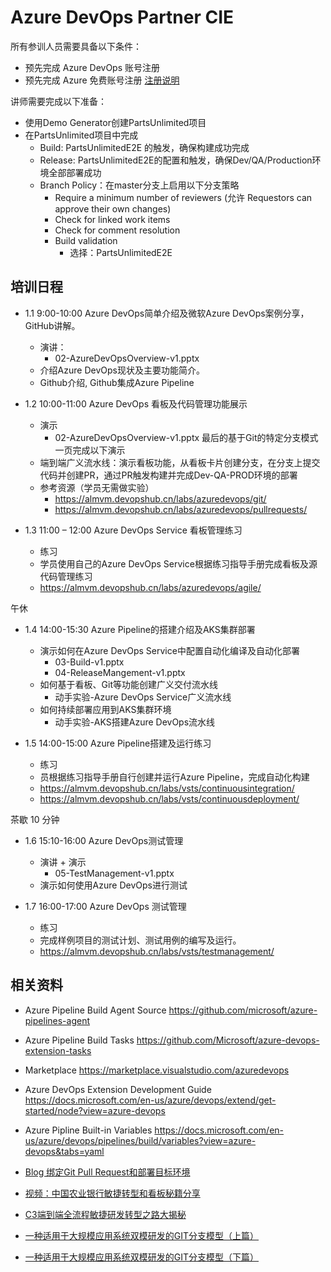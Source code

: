 # Azure DevOps Partner CIE

所有参训人员需要具备以下条件：

- 预先完成 Azure DevOps 账号注册
- 预先完成 Azure 免费账号注册 [注册说明](./GlobalAzureUSD200FreeAccount.pdf)

讲师需要完成以下准备：

- 使用Demo Generator创建PartsUnlimited项目
- 在PartsUnlimited项目中完成
  - Build: PartsUnlimitedE2E 的触发，确保构建成功完成
  - Release: PartsUnlimitedE2E的配置和触发，确保Dev/QA/Production环境全部部署成功
  - Branch Policy：在master分支上启用以下分支策略
    - Require a minimum number of reviewers (允许 Requestors can approve their own changes)
    - Check for linked work items
    - Check for comment resolution
    - Build validation
      - 选择：PartsUnlimitedE2E

## 培训日程

- 1.1 9:00-10:00 Azure DevOps简单介绍及微软Azure DevOps案例分享，GitHub讲解。
  - 演讲：
    - 02-AzureDevOpsOverview-v1.pptx
  - 介绍Azure DevOps现状及主要功能简介。
  - Github介绍, Github集成Azure Pipeline
- 1.2 10:00-11:00 Azure DevOps 看板及代码管理功能展示
  - 演示
    - 02-AzureDevOpsOverview-v1.pptx 最后的基于Git的特定分支模式一页完成以下演示
  - 端到端广义流水线：演示看板功能，从看板卡片创建分支，在分支上提交代码并创建PR，通过PR触发构建并完成Dev-QA-PROD环境的部署
  - 参考资源（学员无需做实验）
    - <https://almvm.devopshub.cn/labs/azuredevops/git/>
    - <https://almvm.devopshub.cn/labs/azuredevops/pullrequests/>

- 1.3 11:00 – 12:00 Azure DevOps Service 看板管理练习
  - 练习
  - 学员使用自己的Azure DevOps Service根据练习指导手册完成看板及源代码管理练习
  - <https://almvm.devopshub.cn/labs/azuredevops/agile/>

午休

- 1.4 14:00-15:30	Azure Pipeline的搭建介绍及AKS集群部署
  - 演示如何在Azure DevOps Service中配置自动化编译及自动化部署
    - 03-Build-v1.pptx
    - 04-ReleaseMangement-v1.pptx
  - 如何基于看板、Git等功能创建广义交付流水线
    - 动手实验-Azure DevOps Service广义流水线
  - 如何持续部署应用到AKS集群环境
    - 动手实验-AKS搭建Azure DevOps流水线

- 1.5 14:00-15:00 Azure Pipeline搭建及运行练习
  - 练习
  - 员根据练习指导手册自行创建并运行Azure Pipeline，完成自动化构建
  - <https://almvm.devopshub.cn/labs/vsts/continuousintegration/>
  - <https://almvm.devopshub.cn/labs/vsts/continuousdeployment/>

茶歇 10 分钟

- 1.6 15:10-16:00 Azure DevOps测试管理
  - 演讲 + 演示
    - 05-TestManagement-v1.pptx
  - 演示如何使用Azure DevOps进行测试

- 1.7 16:00-17:00 Azure DevOps 测试管理
  - 练习
  - 完成样例项目的测试计划、测试用例的编写及运行。
  - <https://almvm.devopshub.cn/labs/vsts/testmanagement/>

## 相关资料

- Azure Pipeline Build Agent Source <https://github.com/microsoft/azure-pipelines-agent>
- Azure Pipeline Build Tasks <https://github.com/Microsoft/azure-devops-extension-tasks>
- Marketplace <https://marketplace.visualstudio.com/azuredevops>
- Azure DevOps Extension Development Guide <https://docs.microsoft.com/en-us/azure/devops/extend/get-started/node?view=azure-devops>
- Azure Pipline Built-in Variables <https://docs.microsoft.com/en-us/azure/devops/pipelines/build/variables?view=azure-devops&tabs=yaml>

- [Blog 绑定Git Pull Request和部署目标环境](https://devopshub.cn/2018/05/03/git-pull-request-binding-to-target-environment/)

- [视频：中国农业银行敏捷转型和看板秘籍分享](https://mp.weixin.qq.com/s?__biz=MzA5NzU3Njc5Mw==&mid=2651203177&idx=1&sn=85aef93f6d2f94dbf5157562983f7f63&chksm=8b6c345fbc1bbd494ac8f8e048e4fd105567fbb5078469f9c528e5f823cb4a4e91099b4b833f&mpshare=1&scene=1&srcid=1027QlkAX6kV93FxFIpgTqMf&sharer_sharetime=1572148802075&sharer_shareid=0c3fa1c9154ead4beb54fbbaad0db1d0&key=ffa2fa9c0f0d785dbfad1869589618ba4779be923b34d8f5fe7307b6259aed07e077f70fef2fb2fa036deeae1703260cf1da21cad0bef206d22a59df2ba3f6fa3bbf079171e405a0b0d69d9554b95ff0&ascene=1&uin=MzgwNjc5MDk1&devicetype=Windows+10&version=62070152&lang=zh_CN&pass_ticket=XKVG3HeaMs%2FwKBsPzpgWGAK4SKEkdXbuc88z2c09OkyjqvSkkPi9El2tz6hI0%2Fq5)

- [C3端到端全流程敏捷研发转型之路大揭秘](https://mp.weixin.qq.com/s?__biz=MzA5NzU3Njc5Mw==&mid=2651203249&idx=1&sn=694137ffa07b2049aff364c1146d9704&chksm=8b6c3487bc1bbd9101147a19c53b8fb6e4240dd30143e38deb12299e5883c74d48624869eb7e&mpshare=1&scene=1&srcid=1027AF6eyBMIG5ezR62ulVrJ&sharer_sharetime=1572148819899&sharer_shareid=0c3fa1c9154ead4beb54fbbaad0db1d0&key=e224974e93afb4ccf53e1fb64b59631375020a93d43b1de7eabe89b53aa42fbed84d9e0b54a0f441d290f4c5a830a9fdafba79f91603da909b4dce088c8717281f5b320972a15d5e6e815922a8467a12&ascene=1&uin=MzgwNjc5MDk1&devicetype=Windows+10&version=62070152&lang=zh_CN&pass_ticket=XKVG3HeaMs%2FwKBsPzpgWGAK4SKEkdXbuc88z2c09OkyjqvSkkPi9El2tz6hI0%2Fq5)

- [一种适用于大规模应用系统双模研发的GIT分支模型（上篇）](https://mp.weixin.qq.com/s?__biz=MzA5NzU3Njc5Mw==&mid=2651202659&idx=1&sn=656942ce084d0a6dcabfdfdec3c4635a&chksm=8b6c3655bc1bbf431d19eb5500758b830e612124367db59b32d228822a1d81853f8ee833163f&mpshare=1&scene=1&srcid=1027dkBB5YtxHsGyTL6meKn6&sharer_sharetime=1572148833518&sharer_shareid=0c3fa1c9154ead4beb54fbbaad0db1d0&key=3ea340d47a674ce8c5143f81676e3f637c581f63b8b43f3aee32e29aabc869d5e36f86bc3b47ad025de2346ef929891186169a014023191c61c2bdd5eea6b1a0b0eecfc800c9219dd0a9a2802c8b387f&ascene=1&uin=MzgwNjc5MDk1&devicetype=Windows+10&version=62070152&lang=zh_CN&pass_ticket=XKVG3HeaMs%2FwKBsPzpgWGAK4SKEkdXbuc88z2c09OkyjqvSkkPi9El2tz6hI0%2Fq5)

- [一种适用于大规模应用系统双模研发的GIT分支模型（下篇）](https://mp.weixin.qq.com/s?__biz=MzA5NzU3Njc5Mw==&mid=2651202676&idx=1&sn=96a3df0184621b69ee45aa420ce606a2&chksm=8b6c3642bc1bbf54d19823de63f0f0bdd3a5d6902968eb716e8fdf935da2acafe85a22f0655a&mpshare=1&scene=1&srcid=1027FQiElD3SBIvaRuMi8LIs&sharer_sharetime=1572148843660&sharer_shareid=0c3fa1c9154ead4beb54fbbaad0db1d0&key=ffa2fa9c0f0d785d50406532457ba9fd068a1159c207da20a9108ee1f9cac975bc8da81021c306cc169c54be92d7816eea106923a26723fb6f742c903e354bd303e77a9914eb996e8e4b0ee8f38268ca&ascene=1&uin=MzgwNjc5MDk1&devicetype=Windows+10&version=62070152&lang=zh_CN&pass_ticket=XKVG3HeaMs%2FwKBsPzpgWGAK4SKEkdXbuc88z2c09OkyjqvSkkPi9El2tz6hI0%2Fq5)
